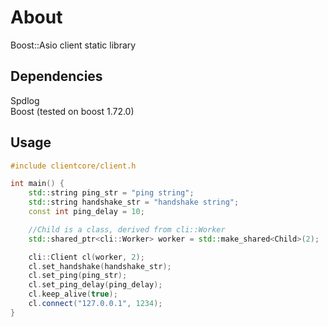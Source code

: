 # About
Boost::Asio client static library

## Dependencies
Spdlog  
Boost (tested on boost 1.72.0)

## Usage
```c++
#include clientcore/client.h

int main() {
    std::string ping_str = "ping string";
    std::string handshake_str = "handshake string";
    const int ping_delay = 10;

    //Child is a class, derived from cli::Worker
    std::shared_ptr<cli::Worker> worker = std::make_shared<Child>(2);

    cli::Client cl(worker, 2);
    cl.set_handshake(handshake_str);
    cl.set_ping(ping_str);
    cl.set_ping_delay(ping_delay);
    cl.keep_alive(true);
    cl.connect("127.0.0.1", 1234);
}
```

